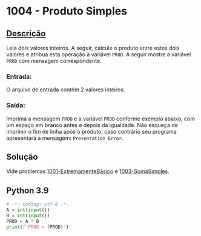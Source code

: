 # 1004 - Produto Simples

## [Descrição](https://www.beecrowd.com.br/judge/pt/problems/view/1004)

Leia dois valores inteiros. A seguir, calcule o produto entre estes dois valores e atribua esta operação à variável `PROD`. A seguir mostre a variável `PROD` com mensagem correspondente.   

### Entrada:
O arquivo de entrada contém 2 valores inteiros.

### Saída:
Imprima a mensagem `PROD` e a variável `PROD` conforme exemplo abaixo, com um espaço em branco antes e depois da igualdade. Não esqueça de imprimir o fim de linha após o produto, caso contrário seu programa apresentará a mensagem: `Presentation Error`.

## Solução

Vide problemas [1001-ExtremamenteBásico](../1001-ExtremamenteBásico) e [1003-SomaSimples](../1003-SomaSimples).

## Python 3.9

```Python
# -*- coding: utf-8 -*-
A = int(input())
B = int(input())
PROD = A * B
print(f'PROD = {PROD}')
```
